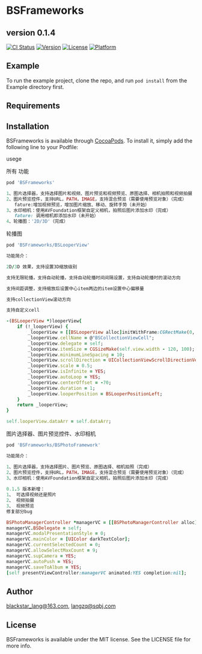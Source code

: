 # BSFrameworks 
## version  0.1.4

[![CI Status](https://img.shields.io/travis/blackstar_lang@163.com/BSFrameworks.svg?style=flat)](https://travis-ci.org/blackstar_lang@163.com/BSFrameworks)
[![Version](https://img.shields.io/cocoapods/v/BSFrameworks.svg?style=flat)](https://cocoapods.org/pods/BSFrameworks)
[![License](https://img.shields.io/cocoapods/l/BSFrameworks.svg?style=flat)](https://cocoapods.org/pods/BSFrameworks)
[![Platform](https://img.shields.io/cocoapods/p/BSFrameworks.svg?style=flat)](https://cocoapods.org/pods/BSFrameworks)

## Example

To run the example project, clone the repo, and run `pod install` from the Example directory first.

## Requirements

## Installation

BSFrameworks is available through [CocoaPods](https://cocoapods.org). To install
it, simply add the following line to your Podfile:


usege

所有 功能
```ruby
pod 'BSFrameworks'
```
```ruby
1、图片选择器，支持选择图片和视频、图片预览和视频预览、原图选择、相机拍照和视频拍摄
2、图片预览控件，支持URL，PATH，IMAGE，支持混合预览（需要使用预览对象）（完成）
   fature:增加视频预览，增加图片缩放、移动、旋转手势（未开始）
3、水印相机：使用AVFoundation框架自定义相机，拍照后图片添加水印（完成）
   fature: 调用相机即添加水印（未开始）
4、轮播图：'2D/3D'（完成）

```

轮播图
```ruby
pod 'BSFrameworks/BSLooperView'
```

``` ruby
功能简介：

2D/3D 效果，支持设置3D缩放级别

支持无限轮播，支持自动轮播，支持自动轮播时间间隔设置，支持自动轮播时的滚动方向

支持间距调整，支持缩放后设置中心item两边的item设置中心偏移量

支持collectionView滚动方向

支持自定义cell

```

```ruby
-(BSLooperView *)looperView{
    if (!_looperView) {
        _looperView = [[BSLooperView alloc]initWithFrame:CGRectMake(0, 300, self.view.width, 300)];
        _looperView.cellName = @"BSCollectionViewCell";
        _looperView.delegate = self;
        _looperView.itemSize = CGSizeMake(self.view.width - 120, 100);
        _looperView.minimumLineSpacing = 10;
        _looperView.scrollDirection = UICollectionViewScrollDirectionVertical;
        _looperView.scale = 0.5;
        _looperView.isInfinite = YES;
        _looperView.autoLoop = YES;
        _looperView.centerOffset = -70;
        _looperView.duration = 1;
        _looperView.looperPosition = BSLooperPositionLeft;
    }
    return _looperView;
}

self.looperView.dataArr = self.dataArr;
```

图片选择器、图片预览控件、水印相机
```ruby
pod 'BSFrameworks/BSPhotoFramework'
```

``` ruby
功能简介：

1、图片选择器，支持选择图片、图片预览、原图选择、相机拍照（完成）
2、图片预览控件，支持URL，PATH，IMAGE，支持混合预览（需要使用预览对象）（完成）
3、水印相机：使用AVFoundation框架自定义相机，拍照后图片添加水印（完成）
   
0.1.5 版本新增：
1、 可选择视频还是照片
2、 视频拍摄
3、 视频预览
修复部分bug

```

```ruby
BSPhotoManagerController *managerVC = [[BSPhotoManagerController alloc]init];
managerVC.BSDelegate = self;
managerVC.modalPresentationStyle = 0;
managerVC.mainColor = [UIColor darkTextColor];
managerVC.currentSelectedCount = 0;
managerVC.allowSelectMaxCount = 9;
managerVC.supCamera = YES;
managerVC.autoPush = YES;
managerVC.saveToAlbum = YES;
[self presentViewController:managerVC animated:YES completion:nil];

```

## Author

blackstar_lang@163.com, langzq@sqbj.com

## License

BSFrameworks is available under the MIT license. See the LICENSE file for more info.
